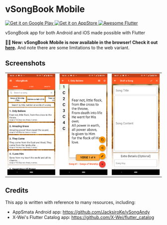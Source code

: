 # vSongBook Mobile

<a href='https://play.google.com/store/apps/details?id=com.jacksiro_siro.visongbook'>
  <img alt='Get it on Google Play' src='https://play.google.com/intl/en_us/badges/images/generic/en_badge_web_generic.png' height='50'/>
</a>

<a href="https://apps.apple.com/app/vsongbook/id1327276691">
  <img alt='Get it on AppStore' src='https://linkmaker.itunes.apple.com/en-us/badge-lrg.svg?releaseDate=2019-04-02&kind=iossoftware&bubble=ios_apps' height='50'>
</a>

<a href="https://github.com/Solido/awesome-flutter#components">
   <img alt="Awesome Flutter" src="https://img.shields.io/badge/Awesome-Flutter-blue.svg?longCache=true&style=flat-square" />
</a>

 vSongBook app for both Android and iOS made possible with Flutter

**🚀🚀 New: vSongBook Mobile is now available in the browser! Check it out [here](https://sing.appsmata.com/).**
And note there are some limitations to the web variant.

## Screenshots
<table>
<tr>
<td><img src="screenshots/Screenshot_1.png" width="240px" /></td>
<td><img src="screenshots/Screenshot_2.png" width="240px" /></td>
<td><img src="screenshots/Screenshot_3.png" width="240px" /></td>
</tr>
</table>

## Credits

This app is written with reference to many resources, including:

* AppSmata Android app: https://github.com/JacksiroKe/vSongAndy
* X-Wei's Flutter Catalog app: https://github.com/X-Wei/flutter_catalog